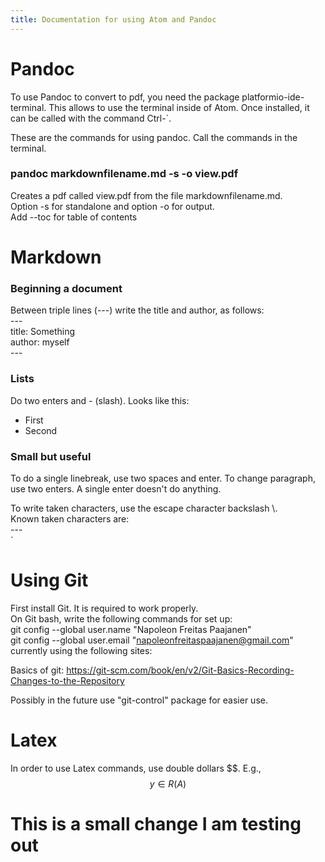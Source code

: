 ```yaml
---
title: Documentation for using Atom and Pandoc
---
```


# Pandoc
To use Pandoc to convert to pdf, you need the package platformio-ide-terminal.
This allows to use the terminal inside of Atom. Once installed, it can be called with the command Ctrl-\`.

These are the commands for using pandoc. Call the commands in the terminal.

### pandoc markdownfilename.md -s -o view.pdf
Creates a pdf called view.pdf from the file markdownfilename.md.  
Option -s for standalone and option -o for output.  
Add --toc for table of contents


# Markdown

### Beginning a document  
Between triple lines (---) write the title and author, as follows:  
\-\-\-  
title: Something  
author: myself  
\-\-\-  

### Lists  
Do two enters and - (slash). Looks like this:

- First
- Second

### Small but useful
To do a single linebreak, use two spaces and enter. To change paragraph, use two enters. A single enter doesn't do anything.

To write taken characters, use the escape character backslash \\.  
Known taken characters are:  
\-\-\-  
\`

# Using Git  
First install Git. It is required to work properly.  
On Git bash, write the following commands for set up:  
git config --global user.name "Napoleon Freitas Paajanen"  
git config --global user.email "napoleonfreitaspaajanen@gmail.com"  
currently using the following sites:  

Basics of git: https://git-scm.com/book/en/v2/Git-Basics-Recording-Changes-to-the-Repository

Possibly in the future use "git-control" package for easier use.

# Latex
In order to use Latex commands, use double dollars \$\$. E.g.,  
$$ y \in R(A) $$

# This is a small change I am testing out
